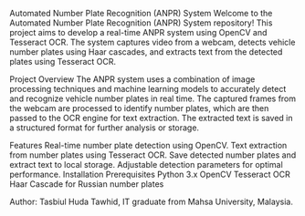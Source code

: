 Automated Number Plate Recognition (ANPR) System
Welcome to the Automated Number Plate Recognition (ANPR) System repository! This project aims to develop a real-time ANPR system using OpenCV and Tesseract OCR. The system captures video from a webcam, detects vehicle number plates using Haar cascades, and extracts text from the detected plates using Tesseract OCR.

Project Overview
The ANPR system uses a combination of image processing techniques and machine learning models to accurately detect and recognize vehicle number plates in real time. The captured frames from the webcam are processed to identify number plates, which are then passed to the OCR engine for text extraction. The extracted text is saved in a structured format for further analysis or storage.

Features
Real-time number plate detection using OpenCV.
Text extraction from number plates using Tesseract OCR.
Save detected number plates and extract text to local storage.
Adjustable detection parameters for optimal performance.
Installation
Prerequisites
Python 3.x
OpenCV
Tesseract OCR
Haar Cascade for Russian number plates

Author: Tasbiul Huda Tawhid, IT graduate from Mahsa University, Malaysia.
